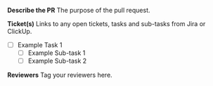 **Describe the PR**
The purpose of the pull request.

**Ticket(s)**
Links to any open tickets, tasks and sub-tasks from Jira or ClickUp.

- [ ] Example Task 1
    - [ ] Example Sub-task 1
    - [ ] Example Sub-task 2

**Reviewers**
Tag your reviewers here.
